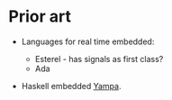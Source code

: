 # Prior art

* Languages for real time embedded:
  - Esterel - has signals as first class?
  - Ada

* Haskell embedded [Yampa](https://wiki.haskell.org/Yampa).
